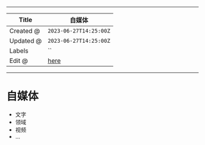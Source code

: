-----

| Title     | 自媒体                                             |
| --------- | ----------------------------------------------- |
| Created @ | `2023-06-27T14:25:00Z`                          |
| Updated @ | `2023-06-27T14:25:00Z`                          |
| Labels    | \`\`                                            |
| Edit @    | [here](https://github.com/junxnone/i/issues/11) |

-----

# 自媒体

  - 文字
  - 领域
  - 视频
  - ...
